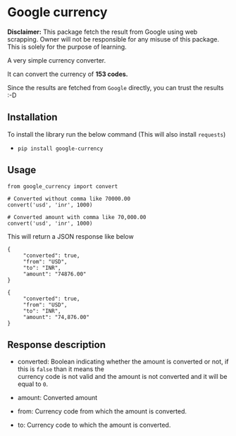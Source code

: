 # Google currency  

**Disclaimer:** This package fetch the result from Google using web scrapping. 
Owner will not be responsible for any misuse of this package. This is solely for 
the purpose of learning.   

A very simple currency converter.  
  
It can convert the currency of **153 codes.**  
  
Since the results are fetched from ``Google`` directly, you can trust the results :-D  
  
  
## Installation  
  
To install the library run the below command (This will also install ``requests``)  
  
* ``pip install google-currency``  
  
  
## Usage  
```  
from google_currency import convert  

# Converted without comma like 70000.00 
convert('usd', 'inr', 1000) 

# Converted amount with comma like 70,000.00
convert('usd', 'inr', 1000)
```  
  
This will return a JSON response like below  
  
```  
{  
	 "converted": true, 
	 "from": "USD", 
	 "to": "INR", 
	 "amount": "74876.00"
}

{  
	 "converted": true, 
	 "from": "USD", 
	 "to": "INR", 
	 "amount": "74,876.00"
}    
```  
  
  
## Response description  
  
* converted: Boolean indicating whether the amount is converted or not, if this is ``false`` than it means the  
currency code is not valid and the amount is not converted and it will be equal to ``0``.  
  
* amount: Converted amount  
  
* from: Currency code from which the amount is converted.  
* to: Currency code to which the amount is converted.